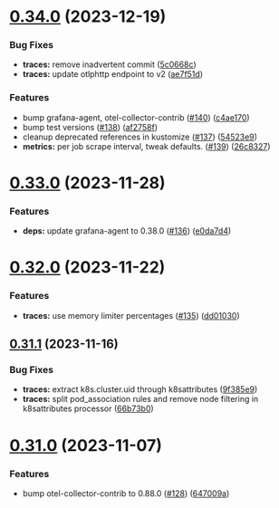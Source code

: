 # [0.34.0](https://github.com/observeinc/manifests/compare/v0.33.0...v0.34.0) (2023-12-19)


### Bug Fixes

* **traces:** remove inadvertent commit ([5c0668c](https://github.com/observeinc/manifests/commit/5c0668c62e3335fa6be83b008510e8290d0c19fd))
* **traces:** update otlphttp endpoint to v2 ([ae7f51d](https://github.com/observeinc/manifests/commit/ae7f51d3b05cdf9ad9294de190ffb75a0f9a3cfa))


### Features

* bump grafana-agent, otel-collector-contrib ([#140](https://github.com/observeinc/manifests/issues/140)) ([c4ae170](https://github.com/observeinc/manifests/commit/c4ae17008535fca0a28f68dac3c928ae9147955f))
* bump test versions ([#138](https://github.com/observeinc/manifests/issues/138)) ([af2758f](https://github.com/observeinc/manifests/commit/af2758f5296c0f39b73903cc60746802b4771f93))
* cleanup deprecated references in kustomize ([#137](https://github.com/observeinc/manifests/issues/137)) ([54523e9](https://github.com/observeinc/manifests/commit/54523e96b5e8c4bb842428f641fb96ce3dab1d01))
* **metrics:** per job scrape interval, tweak defaults. ([#139](https://github.com/observeinc/manifests/issues/139)) ([26c8327](https://github.com/observeinc/manifests/commit/26c8327d8d74f03f38cba255c7c552cf99072be3))



# [0.33.0](https://github.com/observeinc/manifests/compare/v0.32.0...v0.33.0) (2023-11-28)


### Features

* **deps:** update grafana-agent to 0.38.0 ([#136](https://github.com/observeinc/manifests/issues/136)) ([e0da7d4](https://github.com/observeinc/manifests/commit/e0da7d466a42e1c20dbf4732562304500d21e8b3))



# [0.32.0](https://github.com/observeinc/manifests/compare/v0.31.1...v0.32.0) (2023-11-22)


### Features

* **traces:** use memory limiter percentages ([#135](https://github.com/observeinc/manifests/issues/135)) ([dd01030](https://github.com/observeinc/manifests/commit/dd010306abb772d9606185aeea683c49825af5db))



## [0.31.1](https://github.com/observeinc/manifests/compare/v0.31.0...v0.31.1) (2023-11-16)


### Bug Fixes

* **traces:** extract k8s.cluster.uid through k8sattributes ([9f385e9](https://github.com/observeinc/manifests/commit/9f385e927e56a45202912b27d1800d2c4bf17bf4))
* **traces:** split pod_association rules and remove node filtering in k8sattributes processor ([66b73b0](https://github.com/observeinc/manifests/commit/66b73b02cf693a4559226b56e0183c3ddf3295fc))



# [0.31.0](https://github.com/observeinc/manifests/compare/v0.30.0...v0.31.0) (2023-11-07)


### Features

* bump otel-collector-contrib to 0.88.0 ([#128](https://github.com/observeinc/manifests/issues/128)) ([647009a](https://github.com/observeinc/manifests/commit/647009a2e5ad7d522fe3d6e41c188d985d0d689f))



